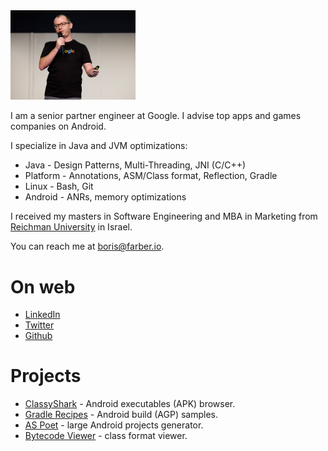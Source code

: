 
<img src="img/Header.jpg" width="200"/>

I am a senior partner engineer at Google. I advise top apps and games companies on Android.

I specialize in Java and JVM optimizations: 
* Java - Design Patterns, Multi-Threading, JNI (C/C++)
* Platform - Annotations, ASM/Class format, Reflection, Gradle 
* Linux - Bash, Git
* Android - ANRs, memory optimizations   

I received my masters in Software Engineering and MBA in Marketing from [Reichman 
University](https://www.runi.ac.il/en/) in Israel.

You can reach me at <boris@farber.io>.

# On web
* [LinkedIn](https://www.linkedin.com/in/borisfarber/) 
* [Twitter](https://x.com/BorisFarber) 
* [Github](https://github.com/borisf) 

# Projects
* [ClassyShark](https://github.com/google/android-classyshark) - Android executables (APK) browser.
* [Gradle Recipes](https://github.com/android/gradle-recipes) - Android build (AGP) samples. 
* [AS Poet](https://github.com/android/android-studio-poet) - large Android projects generator.
* [Bytecode Viewer](https://github.com/borisf/classyshark-bytecode-viewer) - class format viewer. 

